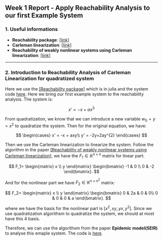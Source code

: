 ## Week 1 Report - Apply Reachability Analysis to our first Example System

### 1. Useful informations

- **Reachability package**: [[link]](https://github.com/JuliaReach)
- **Carleman linearization**: [[link]](https://github.com/JuliaReach/RP21_RE)
- **Reachability of weakly nonlinear systems using Carleman linearization**: [[link]](https://arxiv.org/abs/2108.10390)

---

### 2. Introduction to Reachability Analysis of Carleman Linearization for quadratized system
Here we use the [[Reachability package]](https://github.com/JuliaReach) which is in julia and the system code [here](https://github.com/JuliaReach/RP21_RE). Here we bring our first example system to the reachability analysis. The system is:

$$
x'=-x+ax^{3}
$$

From quadratization, we know that we can introduce a new variable $w_{0}=y=x^2$ to quadratize the system. Then for the original equation, we have:

$$
\begin{cases}
x' = -x + axy\\
y' = -2y+2ay^{2}
\end{cases}
$$

Then we use the Carleman linearization to linearize the system. Follow the algorithm in the paper [[Reachability of weakly nonlinear systems using Carleman linearization]](https://arxiv.org/abs/2108.10390), we have the $F_1 \in \mathbb{R}^{n \times n}$ matrix for linear part:

$$
F_1=
\begin{matrix}
x \\ y
\end{matrix}
\begin{bmatrix}
-1 & 0 \\
0 & -2  
\end{bmatrix}.
$$

And for the nonlinear part we have $F_2 \in \mathbb{R}^{n \times n^{2}}$ matrix:

$$
F_2=
\begin{matrix}
x \\ y
\end{matrix}
\begin{bmatrix}
0 & 2a & 0 & 0\\
0 & 0 & 0 & a
\end{bmatrix}.
$$

where we have the basis for the nonlinear part is $[x^{2}, xy, yx, y^{2}]$. Since we use quadratization algorithsm to quadratize the system, we should at most have this 4 basis.

Therefore, we can use the algorithsm from the paper **Epidemic model(SEIR)** to analyse this emaple system. The code is [here]().